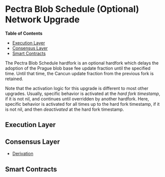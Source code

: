 # Pectra Blob Schedule (Optional) Network Upgrade

<!-- START doctoc generated TOC please keep comment here to allow auto update -->
<!-- DON'T EDIT THIS SECTION, INSTEAD RE-RUN doctoc TO UPDATE -->

**Table of Contents**

- [Execution Layer](#execution-layer)
- [Consensus Layer](#consensus-layer)
- [Smart Contracts](#smart-contracts)

<!-- END doctoc generated TOC please keep comment here to allow auto update -->

The Pectra Blob Schedule hardfork is an optional hardfork which delays the adoption of the
Prague blob base fee update fraction until the specified time. Until that time, the Cancun
update fraction from the previous fork is retained.

Note that the activation logic for this upgrade is different to most other upgrades.
Usually, specific behavior is activated at the _hard fork timestamp_, if it is not nil,
and continues until overridden by another hardfork.
Here, specific behavior is activated for all times up to the hard fork timestamp,
if it is not nil, and then _deactivated_ at the hard fork timestamp.

## Execution Layer

## Consensus Layer

- [Derivation](./derivation.md)

## Smart Contracts
